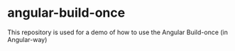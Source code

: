 # angular-build-once
This repository is used for a demo of how to use the Angular Build-once (in Angular-way)
